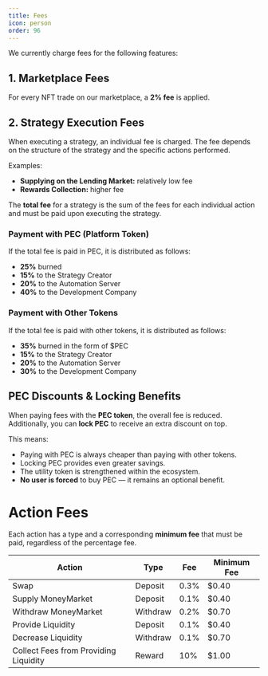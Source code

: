 ```yaml
---
title: Fees
icon: person
order: 96
---
```


We currently charge fees for the following features:

## 1. Marketplace Fees

For every NFT trade on our marketplace, a **2% fee** is applied.

## 2. Strategy Execution Fees

When executing a strategy, an individual fee is charged. The fee depends on the structure of the strategy and the specific actions performed.

Examples:

- **Supplying on the Lending Market:** relatively low fee
- **Rewards Collection:** higher fee

The **total fee** for a strategy is the sum of the fees for each individual action and must be paid upon executing the strategy.

### Payment with PEC (Platform Token)

If the total fee is paid in PEC, it is distributed as follows:

- **25%** burned
- **15%** to the Strategy Creator
- **20%** to the Automation Server
- **40%** to the Development Company

### Payment with Other Tokens

If the total fee is paid with other tokens, it is distributed as follows:

- **35%** burned in the form of $PEC
- **15%** to the Strategy Creator
- **20%** to the Automation Server
- **30%** to the Development Company

## PEC Discounts & Locking Benefits

When paying fees with the **PEC token**, the overall fee is reduced.  
Additionally, you can **lock PEC** to receive an extra discount on top.

This means:

- Paying with PEC is always cheaper than paying with other tokens.
- Locking PEC provides even greater savings.
- The utility token is strengthened within the ecosystem.
- **No user is forced** to buy PEC — it remains an optional benefit.

# Action Fees

Each action has a type and a corresponding **minimum fee** that must be paid, regardless of the percentage fee.

| Action                                | Type     | Fee  | Minimum Fee |
| ------------------------------------- | -------- | ---- | ----------- |
| Swap                                  | Deposit  | 0.3% | $0.40       |
| Supply MoneyMarket                    | Deposit  | 0.1% | $0.40       |
| Withdraw MoneyMarket                  | Withdraw | 0.2% | $0.70       |
| Provide Liquidity                     | Deposit  | 0.1% | $0.40       |
| Decrease Liquidity                    | Withdraw | 0.1% | $0.70       |
| Collect Fees from Providing Liquidity | Reward   | 10%  | $1.00       |
